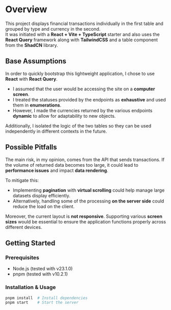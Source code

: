 # Overview

This project displays financial transactions individually in the first table and grouped by type and currency in the second.  
It was initiated with a **React + Vite + TypeScript** starter and also uses the **React Query** framework along with **TailwindCSS** and a table component from the **ShadCN** library.

## Base Assumptions

In order to quickly bootstrap this lightweight application, I chose to use **React** with **React Query**.

- I assumed that the user would be accessing the site on a **computer screen**.
- I treated the statuses provided by the endpoints as **exhaustive** and used them in **enumerations**.
- However, I made the currencies returned by the various endpoints **dynamic** to allow for adaptability to new objects.

Additionally, I isolated the logic of the two tables so they can be used independently in different contexts in the future.


## Possible Pitfalls

The main risk, in my opinion, comes from the API that sends transactions. If the volume of returned data becomes too large, it could lead to **performance issues** and impact **data rendering**.

To mitigate this:
- Implementing **pagination** with **virtual scrolling** could help manage large datasets display efficiently.
- Alternatively, handling some of the processing **on the server side** could reduce the load on the client.

Moreover, the current layout is **not responsive**. Supporting various **screen sizes** would be essential to ensure the application functions properly across different devices.  

## Getting Started

### Prerequisites
- Node.js (tested with v23.1.0)
- pnpm (tested with v10.2.1)

### Installation & Usage
```sh
pnpm install  # Install dependencies  
pnpm start    # Start the server
